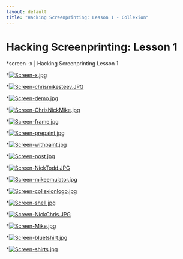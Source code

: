 ```yaml
---
layout: default
title: "Hacking Screenprinting: Lesson 1 - Collexion"
---
```


<div id="page">

# Hacking Screenprinting: Lesson 1

*screen -x | Hacking Screenprinting Lesson 1


*[![Screen-x.jpg](/pages/mw/images/5/53/Screen-x.jpg)](/pages/file:screen-x.jpg.html)


*[![Screen-chrismikesteev.JPG](/pages/mw/images/b/b3/Screen-chrismikesteev.JPG)](/pages/file:screen-chrismikesteev.jpg.html)


*[![Screen-demo.jpg](/pages/mw/images/e/e8/Screen-demo.jpg)](/pages/file:screen-demo.jpg.html)


*[![Screen-ChrisNickMike.jpg](/pages/mw/images/3/37/Screen-ChrisNickMike.jpg)](/pages/file:screen-chrisnickmike.jpg.html)


*[![Screen-frame.jpg](/pages/mw/images/0/0b/Screen-frame.jpg)](/pages/file:screen-frame.jpg.html)


*[![Screen-prepaint.jpg](/pages/mw/images/3/34/Screen-prepaint.jpg)](/pages/file:screen-prepaint.jpg.html)


*[![Screen-withpaint.jpg](/pages/mw/images/2/20/Screen-withpaint.jpg)](/pages/file:screen-withpaint.jpg.html)


*[![Screen-post.jpg](/pages/mw/images/0/07/Screen-post.jpg)](/pages/file:screen-post.jpg.html)


*[![Screen-NickTodd.JPG](/pages/mw/images/6/64/Screen-NickTodd.JPG)](/pages/file:screen-nicktodd.jpg.html)


*[![Screen-mikeemulator.jpg](/pages/mw/images/a/ae/Screen-mikeemulator.jpg)](/pages/file:screen-mikeemulator.jpg.html)


*[![Screen-collexionlogo.jpg](/pages/mw/images/6/6e/Screen-collexionlogo.jpg)](/pages/file:screen-collexionlogo.jpg.html)


*[![Screen-shell.jpg](/pages/mw/images/6/63/Screen-shell.jpg)](/pages/file:screen-shell.jpg.html)


*[![Screen-NickChris.JPG](/pages/mw/images/1/12/Screen-NickChris.JPG)](/pages/file:screen-nickchris.jpg.html)


*[![Screen-Mike.jpg](/pages/mw/images/4/42/Screen-Mike.jpg)](/pages/file:screen-mike.jpg.html)


*[![Screen-bluetshirt.jpg](/pages/mw/images/e/e5/Screen-bluetshirt.jpg)](/pages/file:screen-bluetshirt.jpg.html)


*[![Screen-shirts.jpg](/pages/mw/images/2/25/Screen-shirts.jpg)](/pages/file:screen-shirts.jpg.html)

</div>
